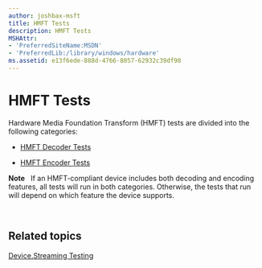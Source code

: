 ```yaml
---
author: joshbax-msft
title: HMFT Tests
description: HMFT Tests
MSHAttr:
- 'PreferredSiteName:MSDN'
- 'PreferredLib:/library/windows/hardware'
ms.assetid: e13f6ede-888d-4766-8057-62932c39df98
---
```


# HMFT Tests


Hardware Media Foundation Transform (HMFT) tests are divided into the following categories:

-   [HMFT Decoder Tests](hmft-decoder-tests.md)

-   [HMFT Encoder Tests](hmft-encoder-tests.md)

**Note**  
If an HMFT-compliant device includes both decoding and encoding features, all tests will run in both categories. Otherwise, the tests that run will depend on which feature the device supports.

 

## Related topics


[Device.Streaming Testing](devicestreaming-testing.md)

 

 







